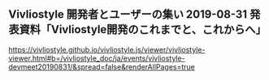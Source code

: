 ## Vivliostyle 開発者とユーザーの集い 2019-08-31 発表資料「Vivliostyle開発のこれまでと、これからへ」

https://vivliostyle.github.io/vivliostyle.js/viewer/vivliostyle-viewer.html#b=/vivliostyle_doc/ja/events/vivliostyle-devmeet20190831/&spread=false&renderAllPages=true
